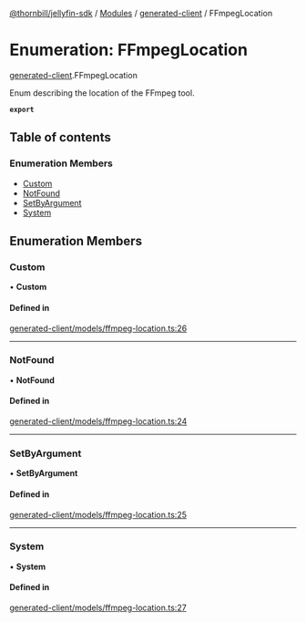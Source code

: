 [@thornbill/jellyfin-sdk](../README.md) / [Modules](../modules.md) / [generated-client](../modules/generated_client.md) / FFmpegLocation

# Enumeration: FFmpegLocation

[generated-client](../modules/generated_client.md).FFmpegLocation

Enum describing the location of the FFmpeg tool.

**`export`**

## Table of contents

### Enumeration Members

- [Custom](generated_client.FFmpegLocation.md#custom)
- [NotFound](generated_client.FFmpegLocation.md#notfound)
- [SetByArgument](generated_client.FFmpegLocation.md#setbyargument)
- [System](generated_client.FFmpegLocation.md#system)

## Enumeration Members

### Custom

• **Custom**

#### Defined in

[generated-client/models/ffmpeg-location.ts:26](https://github.com/jellyfin/jellyfin-sdk-typescript/blob/7402732/src/generated-client/models/ffmpeg-location.ts#L26)

___

### NotFound

• **NotFound**

#### Defined in

[generated-client/models/ffmpeg-location.ts:24](https://github.com/jellyfin/jellyfin-sdk-typescript/blob/7402732/src/generated-client/models/ffmpeg-location.ts#L24)

___

### SetByArgument

• **SetByArgument**

#### Defined in

[generated-client/models/ffmpeg-location.ts:25](https://github.com/jellyfin/jellyfin-sdk-typescript/blob/7402732/src/generated-client/models/ffmpeg-location.ts#L25)

___

### System

• **System**

#### Defined in

[generated-client/models/ffmpeg-location.ts:27](https://github.com/jellyfin/jellyfin-sdk-typescript/blob/7402732/src/generated-client/models/ffmpeg-location.ts#L27)
